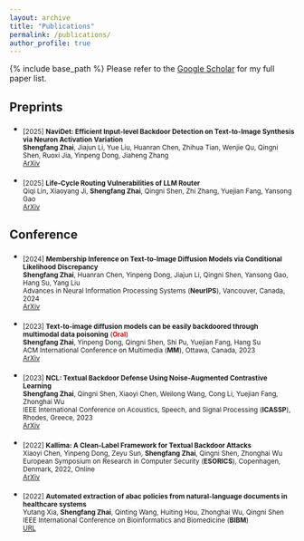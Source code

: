 ```yaml
---
layout: archive
title: "Publications"
permalink: /publications/
author_profile: true
---
```


{% include base_path %}
Please refer to the [Google Scholar](https://scholar.google.com/citations?user=bJYY-tIAAAAJ&hl=en) for my full paper list.

## Preprints

- <sub> [2025] **NaviDet: Efficient Input-level Backdoor Detection on Text-to-Image Synthesis via Neuron Activation Variation**  <br/>
   **Shengfang Zhai**, Jiajun Li, Yue Liu, Huanran Chen, Zhihua Tian, Wenjie Qu, Qingni Shen, Ruoxi Jia, Yinpeng Dong, Jiaheng Zhang <br/>
   [ArXiv](https://arxiv.org/abs/2503.06453)

- <sub> [2025] **Life-Cycle Routing Vulnerabilities of LLM Router**  <br/>
   Qiqi Lin, Xiaoyang Ji, **Shengfang Zhai**, Qingni Shen, Zhi Zhang, Yuejian Fang, Yansong Gao <br/>
   [ArXiv](https://arxiv.org/abs/2503.08704)


## Conference

- <sub> [2024] **Membership Inference on Text-to-Image Diffusion Models via Conditional Likelihood Discrepancy**  <br/>
   **Shengfang Zhai**, Huanran Chen, Yinpeng Dong, Jiajun Li, Qingni Shen, Yansong Gao, Hang Su, Yang Liu <br/>
   Advances in Neural Information Processing Systems (**NeurIPS**), Vancouver, Canada, 2024  <br/>
   [ArXiv](https://arxiv.org/abs/2405.14800)


- <sub> [2023] **Text-to-image diffusion models can be easily backdoored through multimodal data poisoning**  (**<font color='red'>Oral</font>**) <br/>
   **Shengfang Zhai**, Yinpeng Dong, Qingni Shen, Shi Pu, Yuejian Fang, Hang Su <br/>
   ACM International Conference on Multimedia (**MM**), Ottawa, Canada, 2023 <br/>
  [ArXiv](https://arxiv.org/abs/2305.04175)

- <sub> [2023] **NCL: Textual Backdoor Defense Using Noise-Augmented Contrastive Learning**  <br/>
   **Shengfang Zhai**, Qingni Shen, Xiaoyi Chen, Weilong Wang, Cong Li, Yuejian Fang, Zhonghai Wu <br/>
   IEEE International Conference on Acoustics, Speech, and Signal Processing (**ICASSP**), Rhodes, Greece, 2023 <br/>
  [ArXiv](https://arxiv.org/abs/2303.01742)

- <sub> [2022] **Kallima: A Clean-Label Framework for Textual Backdoor Attacks**  <br/>
   Xiaoyi Chen, Yinpeng Dong, Zeyu Sun, **Shengfang Zhai**, Qingni Shen, Zhonghai Wu <br/>
   European Symposium on Research in Computer Security (**ESORICS**), Copenhagen, Denmark, 2022, Online <br/>
   [ArXiv](https://arxiv.org/abs/2206.01832)

- <sub> [2022] **Automated extraction of abac policies from natural-language documents in healthcare systems** <br/>
  Yutang Xia, **Shengfang Zhai**, Qinting Wang, Huiting Hou, Zhonghai Wu, Qingni Shen <br/>
  IEEE International Conference on Bioinformatics and Biomedicine (**BIBM**) <br/>
  [URL](https://ieeexplore.ieee.org/abstract/document/9995559/)

